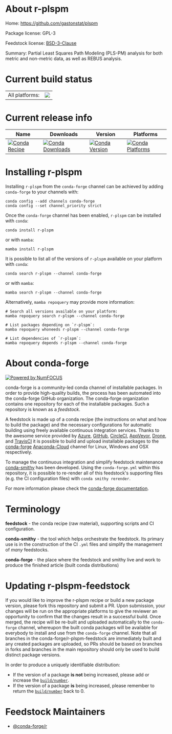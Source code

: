 About r-plspm
=============

Home: https://github.com/gastonstat/plspm

Package license: GPL-3

Feedstock license: [BSD-3-Clause](https://github.com/conda-forge/r-plspm-feedstock/blob/main/LICENSE.txt)

Summary: Partial Least Squares Path Modeling (PLS-PM) analysis for both metric and non-metric data, as well as REBUS analysis.

Current build status
====================


<table><tr><td>All platforms:</td>
    <td>
      <a href="https://dev.azure.com/conda-forge/feedstock-builds/_build/latest?definitionId=2558&branchName=main">
        <img src="https://dev.azure.com/conda-forge/feedstock-builds/_apis/build/status/r-plspm-feedstock?branchName=main">
      </a>
    </td>
  </tr>
</table>

Current release info
====================

| Name | Downloads | Version | Platforms |
| --- | --- | --- | --- |
| [![Conda Recipe](https://img.shields.io/badge/recipe-r--plspm-green.svg)](https://anaconda.org/conda-forge/r-plspm) | [![Conda Downloads](https://img.shields.io/conda/dn/conda-forge/r-plspm.svg)](https://anaconda.org/conda-forge/r-plspm) | [![Conda Version](https://img.shields.io/conda/vn/conda-forge/r-plspm.svg)](https://anaconda.org/conda-forge/r-plspm) | [![Conda Platforms](https://img.shields.io/conda/pn/conda-forge/r-plspm.svg)](https://anaconda.org/conda-forge/r-plspm) |

Installing r-plspm
==================

Installing `r-plspm` from the `conda-forge` channel can be achieved by adding `conda-forge` to your channels with:

```
conda config --add channels conda-forge
conda config --set channel_priority strict
```

Once the `conda-forge` channel has been enabled, `r-plspm` can be installed with `conda`:

```
conda install r-plspm
```

or with `mamba`:

```
mamba install r-plspm
```

It is possible to list all of the versions of `r-plspm` available on your platform with `conda`:

```
conda search r-plspm --channel conda-forge
```

or with `mamba`:

```
mamba search r-plspm --channel conda-forge
```

Alternatively, `mamba repoquery` may provide more information:

```
# Search all versions available on your platform:
mamba repoquery search r-plspm --channel conda-forge

# List packages depending on `r-plspm`:
mamba repoquery whoneeds r-plspm --channel conda-forge

# List dependencies of `r-plspm`:
mamba repoquery depends r-plspm --channel conda-forge
```


About conda-forge
=================

[![Powered by
NumFOCUS](https://img.shields.io/badge/powered%20by-NumFOCUS-orange.svg?style=flat&colorA=E1523D&colorB=007D8A)](https://numfocus.org)

conda-forge is a community-led conda channel of installable packages.
In order to provide high-quality builds, the process has been automated into the
conda-forge GitHub organization. The conda-forge organization contains one repository
for each of the installable packages. Such a repository is known as a *feedstock*.

A feedstock is made up of a conda recipe (the instructions on what and how to build
the package) and the necessary configurations for automatic building using freely
available continuous integration services. Thanks to the awesome service provided by
[Azure](https://azure.microsoft.com/en-us/services/devops/), [GitHub](https://github.com/),
[CircleCI](https://circleci.com/), [AppVeyor](https://www.appveyor.com/),
[Drone](https://cloud.drone.io/welcome), and [TravisCI](https://travis-ci.com/)
it is possible to build and upload installable packages to the
[conda-forge](https://anaconda.org/conda-forge) [Anaconda-Cloud](https://anaconda.org/)
channel for Linux, Windows and OSX respectively.

To manage the continuous integration and simplify feedstock maintenance
[conda-smithy](https://github.com/conda-forge/conda-smithy) has been developed.
Using the ``conda-forge.yml`` within this repository, it is possible to re-render all of
this feedstock's supporting files (e.g. the CI configuration files) with ``conda smithy rerender``.

For more information please check the [conda-forge documentation](https://conda-forge.org/docs/).

Terminology
===========

**feedstock** - the conda recipe (raw material), supporting scripts and CI configuration.

**conda-smithy** - the tool which helps orchestrate the feedstock.
                   Its primary use is in the construction of the CI ``.yml`` files
                   and simplify the management of *many* feedstocks.

**conda-forge** - the place where the feedstock and smithy live and work to
                  produce the finished article (built conda distributions)


Updating r-plspm-feedstock
==========================

If you would like to improve the r-plspm recipe or build a new
package version, please fork this repository and submit a PR. Upon submission,
your changes will be run on the appropriate platforms to give the reviewer an
opportunity to confirm that the changes result in a successful build. Once
merged, the recipe will be re-built and uploaded automatically to the
`conda-forge` channel, whereupon the built conda packages will be available for
everybody to install and use from the `conda-forge` channel.
Note that all branches in the conda-forge/r-plspm-feedstock are
immediately built and any created packages are uploaded, so PRs should be based
on branches in forks and branches in the main repository should only be used to
build distinct package versions.

In order to produce a uniquely identifiable distribution:
 * If the version of a package **is not** being increased, please add or increase
   the [``build/number``](https://docs.conda.io/projects/conda-build/en/latest/resources/define-metadata.html#build-number-and-string).
 * If the version of a package **is** being increased, please remember to return
   the [``build/number``](https://docs.conda.io/projects/conda-build/en/latest/resources/define-metadata.html#build-number-and-string)
   back to 0.

Feedstock Maintainers
=====================

* [@conda-forge/r](https://github.com/conda-forge/r/)

